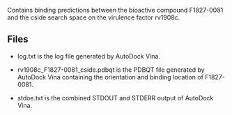 Contains binding predictions between the bioactive compound F1827-0081 and the cside search space on the virulence factor rv1908c.

## Files

- log.txt is the log file generated by AutoDock Vina.

- rv1908c_F1827-0081_cside.pdbqt is the PDBQT file generated by AutoDock Vina containing the orientation and binding location of F1827-0081.

- stdoe.txt is the combined STDOUT and STDERR output of AutoDock Vina.

